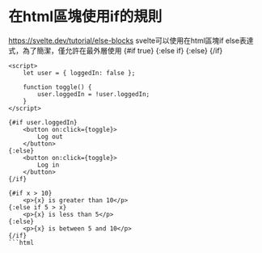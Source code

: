 # 在html區塊使用if的規則
https://svelte.dev/tutorial/else-blocks
svelte可以使用在html區塊if else表達式，為了簡潔，僅允許在最外層使用
{#if true}
{:else if}
{:else}
{/if}


```svelte
<script>
    let user = { loggedIn: false };

    function toggle() {
        user.loggedIn = !user.loggedIn;
    }
</script>

{#if user.loggedIn}
    <button on:click={toggle}>
        Log out
    </button>
{:else}
    <button on:click={toggle}>
        Log in
    </button>
{/if}

```


```svelte
{#if x > 10}
    <p>{x} is greater than 10</p>
{:else if 5 > x}
    <p>{x} is less than 5</p>
{:else}
    <p>{x} is between 5 and 10</p>
{/if}
```html